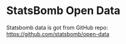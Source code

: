 # StatsBomb Open Data

Statsbomb data is got from GitHub repo: https://github.com/statsbomb/open-data